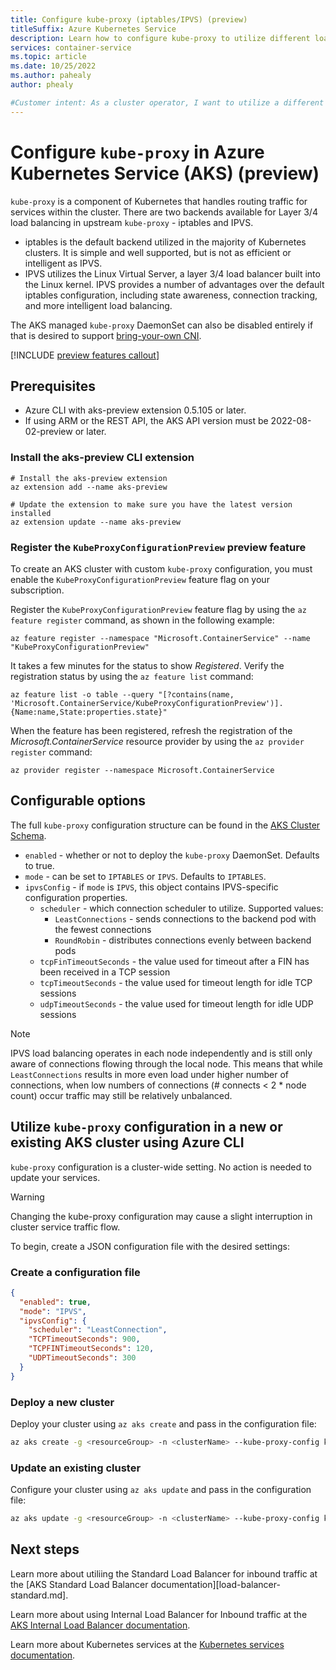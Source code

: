 ```yaml
---
title: Configure kube-proxy (iptables/IPVS) (preview)
titleSuffix: Azure Kubernetes Service
description: Learn how to configure kube-proxy to utilize different load balancing configurations with Azure Kubernetes Service (AKS).
services: container-service
ms.topic: article
ms.date: 10/25/2022
ms.author: pahealy
author: phealy

#Customer intent: As a cluster operator, I want to utilize a different kube-proxy configuration.
---
```


# Configure `kube-proxy` in Azure Kubernetes Service (AKS) (preview)

`kube-proxy` is a component of Kubernetes that handles routing traffic for services within the cluster. There are two backends available for Layer 3/4 load balancing in upstream `kube-proxy` - iptables and IPVS. 

- iptables is the default backend utilized in the majority of Kubernetes clusters. It is simple and well supported, but is not as efficient or intelligent as IPVS.
- IPVS utilizes the Linux Virtual Server, a layer 3/4 load balancer built into the Linux kernel. IPVS provides a number of advantages over the default iptables configuration, including state awareness, connection tracking, and more intelligent load balancing.

The AKS managed `kube-proxy` DaemonSet can also be disabled entirely if that is desired to support [bring-your-own CNI][aks-byo-cni].

[!INCLUDE [preview features callout](./includes/preview/preview-callout.md)]

## Prerequisites

* Azure CLI with aks-preview extension 0.5.105 or later.
* If using ARM or the REST API, the AKS API version must be 2022-08-02-preview or later.

### Install the aks-preview CLI extension

```azurecli-interactive
# Install the aks-preview extension
az extension add --name aks-preview

# Update the extension to make sure you have the latest version installed
az extension update --name aks-preview
```

### Register the `KubeProxyConfigurationPreview` preview feature

To create an AKS cluster with custom `kube-proxy` configuration, you must enable the `KubeProxyConfigurationPreview` feature flag on your subscription.

Register the `KubeProxyConfigurationPreview` feature flag by using the `az feature register` command, as shown in the following example:

```azurecli-interactive
az feature register --namespace "Microsoft.ContainerService" --name "KubeProxyConfigurationPreview"
```

It takes a few minutes for the status to show *Registered*. Verify the registration status by using the `az feature list` command:

```azurecli-interactive
az feature list -o table --query "[?contains(name, 'Microsoft.ContainerService/KubeProxyConfigurationPreview')].{Name:name,State:properties.state}"
```

When the feature has been registered, refresh the registration of the *Microsoft.ContainerService* resource provider by using the `az provider register` command:

```azurecli-interactive
az provider register --namespace Microsoft.ContainerService
```

## Configurable options

The full `kube-proxy` configuration structure can be found in the [AKS Cluster Schema][aks-schema-kubeproxyconfig].

- `enabled` - whether or not to deploy the `kube-proxy` DaemonSet. Defaults to true.
- `mode` - can be set to `IPTABLES` or `IPVS`. Defaults to `IPTABLES`.
- `ipvsConfig` - if `mode` is `IPVS`, this object contains IPVS-specific configuration properties.
  - `scheduler` - which connection scheduler to utilize. Supported values:
    - `LeastConnections` - sends connections to the backend pod with the fewest connections
    - `RoundRobin` - distributes connections evenly between backend pods
  - `tcpFinTimeoutSeconds` - the value used for timeout after a FIN has been received in a TCP session
  - `tcpTimeoutSeconds` - the value used for timeout length for idle TCP sessions
  - `udpTimeoutSeconds` - the value used for timeout length for idle UDP sessions

> [!NOTE]
> IPVS load balancing operates in each node independently and is still only aware of connections flowing through the local node. This means that while `LeastConnections` results in more even load under higher number of connections, when low numbers of connections (# connects < 2 * node count) occur traffic may still be relatively unbalanced.

## Utilize `kube-proxy` configuration in a new or existing AKS cluster using Azure CLI

`kube-proxy` configuration is a cluster-wide setting. No action is needed to update your services.

>[!WARNING]
> Changing the kube-proxy configuration may cause a slight interruption in cluster service traffic flow.

To begin, create a JSON configuration file with the desired settings:

### Create a configuration file

```json
{
  "enabled": true,
  "mode": "IPVS",
  "ipvsConfig": {
    "scheduler": "LeastConnection",
    "TCPTimeoutSeconds": 900,
    "TCPFINTimeoutSeconds": 120,
    "UDPTimeoutSeconds": 300
  }
}
```

### Deploy a new cluster

Deploy your cluster using `az aks create` and pass in the configuration file:

```bash
az aks create -g <resourceGroup> -n <clusterName> --kube-proxy-config kube-proxy.json
```

### Update an existing cluster

Configure your cluster using `az aks update` and pass in the configuration file:

```bash
az aks update -g <resourceGroup> -n <clusterName> --kube-proxy-config kube-proxy.json
```

## Next steps

Learn more about utiliing the Standard Load Balancer for inbound traffic at the [AKS Standard Load Balancer documentation][load-balancer-standard.md].

Learn more about using Internal Load Balancer for Inbound traffic at the [AKS Internal Load Balancer documentation](internal-lb.md).

Learn more about Kubernetes services at the [Kubernetes services documentation][kubernetes-services].

<!-- LINKS - External -->
[kubernetes-services]: https://kubernetes.io/docs/concepts/services-networking/service/
[aks-schema-kubeproxyconfig]: https://learn.microsoft.com/en-us/azure/templates/microsoft.containerservice/managedclusters?pivots=deployment-language-bicep#containerservicenetworkprofilekubeproxyconfig

<!-- LINKS - Internal -->
[aks-byo-cni]: use-byo-cni.md